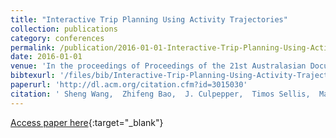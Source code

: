 ```yaml
---
title: "Interactive Trip Planning Using Activity Trajectories"
collection: publications
category: conferences
permalink: /publication/2016-01-01-Interactive-Trip-Planning-Using-Activity-Trajectories
date: 2016-01-01
venue: 'In the proceedings of Proceedings of the 21st Australasian Document Computing Symposium, ADCS 2016, Caulfield, VIC, Australia, December 5-7, 2016'
bibtexurl: '/files/bib/Interactive-Trip-Planning-Using-Activity-Trajectories.bib'
paperurl: 'http://dl.acm.org/citation.cfm?id=3015030'
citation: ' Sheng Wang,  Zhifeng Bao,  J. Culpepper,  Timos Sellis,  Mark Sanderson,  Munkh{-}Erdene Yadamjav, &quot;Interactive Trip Planning Using Activity Trajectories.&quot; In the proceedings of Proceedings of the 21st Australasian Document Computing Symposium, ADCS 2016, Caulfield, VIC, Australia, December 5-7, 2016, 2016.'
---
```

[Access paper here](http://dl.acm.org/citation.cfm?id=3015030){:target="_blank"}
